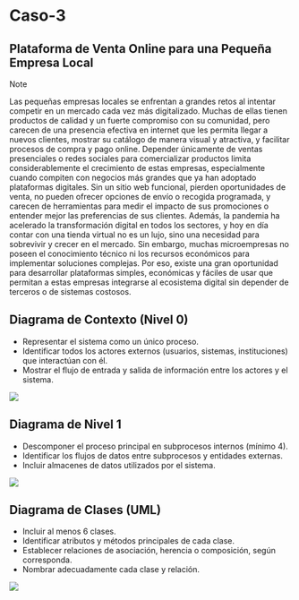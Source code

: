 # Caso-3

## Plataforma de Venta Online para una Pequeña Empresa Local


> [!NOTE]
> Las pequeñas empresas locales se enfrentan a grandes retos al intentar competir en un mercado cada vez más digitalizado. Muchas de ellas tienen productos de calidad y un fuerte compromiso con su comunidad, pero carecen de una presencia efectiva en internet que les permita llegar a nuevos clientes, mostrar su catálogo de manera visual y atractiva, y facilitar procesos de compra y pago online.
> Depender únicamente de ventas presenciales o redes sociales para comercializar productos limita considerablemente el crecimiento de estas empresas, especialmente cuando compiten con negocios más grandes que ya han adoptado plataformas digitales. Sin un sitio web funcional, pierden oportunidades de venta, no pueden ofrecer opciones de envío o recogida programada, y carecen de herramientas para medir el impacto de sus promociones o entender mejor las preferencias de sus clientes.
> Además, la pandemia ha acelerado la transformación digital en todos los sectores, y hoy en día contar con una tienda virtual no es un lujo, sino una necesidad para sobrevivir y crecer en el mercado. Sin embargo, muchas microempresas no poseen el conocimiento técnico ni los recursos económicos para implementar soluciones complejas. Por eso, existe una gran oportunidad para desarrollar plataformas simples, económicas y fáciles de usar que permitan a estas empresas integrarse al ecosistema digital sin depender de terceros o de sistemas costosos.



## Diagrama de Contexto (Nivel 0)

* Representar el sistema como un único proceso.
* Identificar todos los actores externos (usuarios, sistemas, instituciones) que interactúan con él.
* Mostrar el flujo de entrada y salida de información entre los actores y el sistema.


![](https://lucid.app/publicSegments/view/2db093a8-bb14-499c-be82-3d407d716de5/image.png)


## Diagrama de Nivel 1

* Descomponer el proceso principal en subprocesos internos (mínimo 4).
* Identificar los flujos de datos entre subprocesos y entidades externas.
* Incluir almacenes de datos utilizados por el sistema.


![](https://lucid.app/publicSegments/view/9e8b70ef-e3b7-4e28-83b8-0f2e720b11d5/image.png)


## Diagrama de Clases (UML)

* Incluir al menos 6 clases.
* Identificar atributos y métodos principales de cada clase.
* Establecer relaciones de asociación, herencia o composición, según corresponda.
* Nombrar adecuadamente cada clase y relación.


![](https://lucid.app/publicSegments/view/461dbeff-d36c-4fc9-b065-07f712231bf9/image.png)

